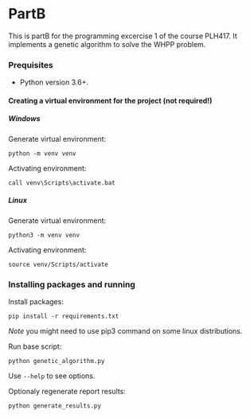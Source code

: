 # PartB

This is partB for the programming excercise 1 of the course PLH417. It implements a genetic algorithm to solve the WHPP problem.


### Prequisites

* Python version 3.6+.

#### Creating a virtual environment for the project (not required!)

##### Windows

Generate virtual environment:
```
python -m venv venv
```

Activating environment:
```
call venv\Scripts\activate.bat
```

##### Linux

Generate virtual environment:
```
python3 -m venv venv
```

Activating environment:
```
source venv/Scripts/activate
```

### Installing packages and running

Install packages:
```
pip install -r requirements.txt
```
_Note_ you might need to use pip3 command on some linux distributions.

Run base script:
```
python genetic_algorithm.py
```
Use `--help` to see options.

Optionaly regenerate report results:
```
python generate_results.py
```